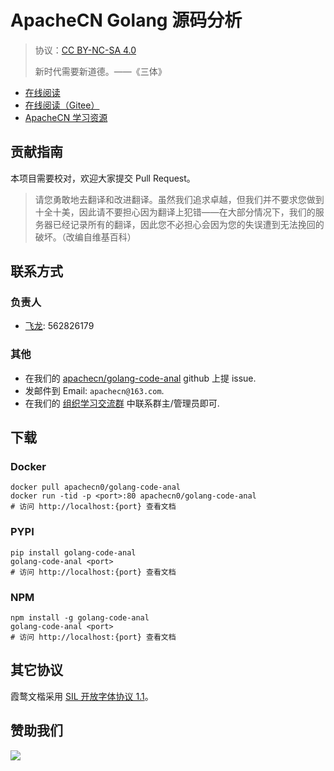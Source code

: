 # ApacheCN Golang 源码分析

> 协议：[CC BY-NC-SA 4.0](http://creativecommons.org/licenses/by-nc-sa/4.0/)
> 
> 新时代需要新道德。——《三体》

* [在线阅读](https://goca.apachecn.org)
* [在线阅读（Gitee）](https://apachecn.gitee.io/doc-template/)
* [ApacheCN 学习资源](http://docs.apachecn.org/)

## 贡献指南

本项目需要校对，欢迎大家提交 Pull Request。

> 请您勇敢地去翻译和改进翻译。虽然我们追求卓越，但我们并不要求您做到十全十美，因此请不要担心因为翻译上犯错——在大部分情况下，我们的服务器已经记录所有的翻译，因此您不必担心会因为您的失误遭到无法挽回的破坏。（改编自维基百科）

## 联系方式

### 负责人

* [飞龙](https://github.com/wizardforcel): 562826179

### 其他

*   在我们的 [apachecn/golang-code-anal](https://github.com/apachecn/golang-code-anal) github 上提 issue.
*   发邮件到 Email: `apachecn@163.com`.
*   在我们的 [组织学习交流群](https://www.apachecn.org/#/docs/join) 中联系群主/管理员即可.

## 下载

### Docker

```
docker pull apachecn0/golang-code-anal
docker run -tid -p <port>:80 apachecn0/golang-code-anal
# 访问 http://localhost:{port} 查看文档
```

### PYPI

```
pip install golang-code-anal
golang-code-anal <port>
# 访问 http://localhost:{port} 查看文档
```

### NPM

```
npm install -g golang-code-anal
golang-code-anal <port>
# 访问 http://localhost:{port} 查看文档
```

## 其它协议

霞鹜文楷采用 [SIL 开放字体协议 1.1](https://github.com/lxgw/LxgwWenKai/blob/main/SIL_Open_Font_License_1.1.txt)。

## 赞助我们

![](http://data.apachecn.org/img/about/donate.jpg)

